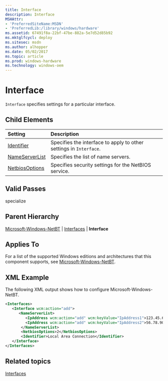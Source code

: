 ```yaml
---
title: Interface
description: Interface
MSHAttr:
- 'PreferredSiteName:MSDN'
- 'PreferredLib:/library/windows/hardware'
ms.assetid: 67491f8a-22bf-47be-882a-5e7d52d85b92
ms.mktglfcycl: deploy
ms.sitesec: msdn
ms.author: alhopper
ms.date: 05/02/2017
ms.topic: article
ms.prod: windows-hardware
ms.technology: windows-oem
---
```

# Interface

`Interface` specifies settings for a particular interface.

## Child Elements

| Setting                 | Description                                                                           |
|:------------------------|:--------------------------------------------------------------------------------------|
| [Identifier](microsoft-windows-netbt-interfaces-interface-identifier.md) | Specifies the interface to apply to other settings in <code>Interface</code>. |
| [NameServerList](microsoft-windows-netbt-interfaces-interface-nameserverlist.md) | Specifies the list of name servers. |
| [NetbiosOptions](microsoft-windows-netbt-interfaces-interface-netbiosoptions.md) | Specifies security settings for the NetBIOS service. |

## Valid Passes

specialize

## Parent Hierarchy

[Microsoft-Windows-NetBT](microsoft-windows-netbt.md) | [Interfaces](microsoft-windows-netbt-interfaces.md) | **Interface**

## Applies To

For a list of the supported Windows editions and architectures that this component supports, see [Microsoft-Windows-NetBT](microsoft-windows-netbt.md).

## XML Example

The following XML output shows how to configure Microsoft-Windows-NetBT.

```XML
<Interfaces>
   <Interface wcm:action="add">
      <NameServerList>
         <IpAddress wcm:action="add" wcm:keyValue="IpAddress1">123.45.67.89</IpAddress>
         <IpAddress wcm:action="add" wcm:keyValue="IpAddress2">56.78.90.123</IpAddress>
       </NameServerList>
       <NetbiosOptions>2</NetbiosOptions>
       <Identifier>Local Area Connection</Identifier>
   </Interface>
</Interfaces>
```

## Related topics

[Interfaces](microsoft-windows-netbt-interfaces.md)